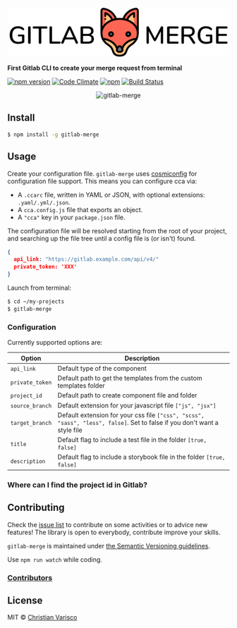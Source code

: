 <p align="center">
  <img src="https://github.com/CVarisco/gitlab-merge/blob/master/docs/logo.png" width="500" alt="gitlab-merge"/>
</p>

<p align="center">

**First Gitlab CLI to create your merge request from terminal**<br />

[![npm version](https://badge.fury.io/js/gitlab-merge.svg)](https://badge.fury.io/js/gitlab-merge)
[![Code Climate](https://codeclimate.com/github/CVarisco/gitlab-merge/badges/gpa.svg)](https://codeclimate.com/github/CVarisco/gitlab-merge)
[![npm](https://img.shields.io/npm/dw/gitlab-merge.svg)](https://www.npmjs.com/package/gitlab-merge)
[![Build Status](https://travis-ci.org/CVarisco/gitlab-merge.svg?branch=master)](https://travis-ci.org/CVarisco/gitlab-merge)

</p>

<p align="center">
  <img src="https://github.com/CVarisco/gitlab-merge/blob/master/docs/gitlab-merge-example.gif" alt="gitlab-merge" width="1024" />
</p>

## Install

```sh
$ npm install -g gitlab-merge
```

## Usage

Create your configuration file.
`gitlab-merge` uses [cosmiconfig](https://github.com/davidtheclark/cosmiconfig) for configuration file support.
This means you can configure cca via:

* A `.ccarc` file, written in YAML or JSON, with optional extensions: `.yaml/.yml/.json`.
* A `cca.config.js` file that exports an object.
* A `"cca"` key in your `package.json` file.

The configuration file will be resolved starting from the root of your project,
and searching up the file tree until a config file is (or isn't) found.

```json
{
  api_link: "https://gitlab.example.com/api/v4/"
  private_token: 'XXX'
}
```

Launch from terminal:

```sh
$ cd ~/my-projects
$ gitlab-merge
```    

### Configuration

Currently supported options are:

  Option | Description
  --- | ---
  `api_link` | Default type of the component 
  `private_token` | Default path to get the templates from the custom templates folder
  `project_id` | Default path to create component file and folder
  `source_branch` | Default extension for your javascript file `["js", "jsx"]`
  `target_branch` | Default extension for your css file `["css", "scss", "sass", "less", false]`. Set to false if you don't want a style file
  `title` | Default flag to include a test file in the folder `[true, false]`
  `description` | Default flag to include a storybook file in the folder `[true, false]`

### Where can I find the project id in Gitlab?

## Contributing

Check the [issue list](https://github.com/CVarisco/gitlab-merge/issues) to contribute on some activities or to advice new features!
The library is open to everybody, contribute improve your skills.   

`gitlab-merge` is maintained under [the Semantic Versioning guidelines](http://semver.org/).

Use `npm run watch` while coding.

### [Contributors](https://github.com/CVarisco/gitlab-merge/graphs/contributors)

## License

MIT © [Christian Varisco](https://github.com/CVarisco)

